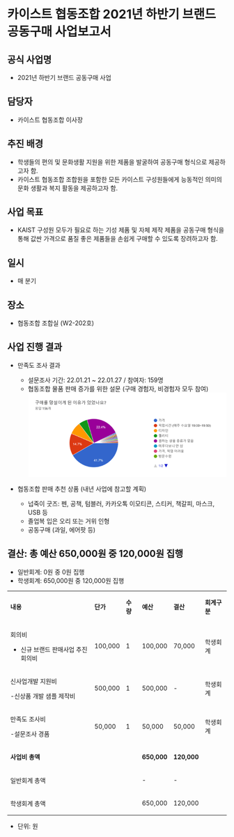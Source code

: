 카이스트 협동조합 2021년 하반기 브랜드 공동구매 사업보고서
==

## 공식 사업명
- 2021년 하반기 브랜드 공동구매 사업

## 담당자
- 카이스트 협동조합 이사장

## 추진 배경
- 학생들의 편의 및 문화생활 지원을 위한 제품을 발굴하여 공동구매 형식으로 제공하고자 함.
- 카이스트 협동조합 조합원을 포함한 모든 카이스트 구성원들에게 능동적인 의미의 문화 생활과 복지 활동을 제공하고자 함.

## 사업 목표
- KAIST 구성원 모두가 필요로 하는 기성 제품 및 자체 제작 제품을 공동구매 형식을 통해 값싼 가격으로 품질 좋은 제품들을 손쉽게 구매할 수 있도록 장려하고자 함.

## 일시
- 매 분기

## 장소 
- 협동조합 조합실 (W2-202호)

## 사업 진행 결과
- 만족도 조사 결과
  - 설문조사 기간: 22.01.21 ~ 22.01.27 / 참여자: 159명
  - 협동조합 물품 판매 증가를 위한 설문 (구매 경험자, 비경험자 모두 참여)
  ![만족도-설문-결과](../../resources/2021년-하반기-브랜드-공동구매-사업보고서.png)

- 협동조합 판매 추천 상품 (내년 사업에 참고할 계획)  
  - 넙죽이 굿즈: 펜, 공책, 텀블러, 카카오톡 이모티콘, 스티커, 책갈피, 마스크, USB 등 
  - 졸업복 입은 오리 또는 거위 인형 
  - 공동구매 (과일, 에어팟 등)
 
## 결산: 총 예산 650,000원 중 120,000원 집행
   - 일반회계:  0원 중 0원 집행
   - 학생회계:  650,000원 중 120,000원 집행
  

<table>
    <tbody>
        <tr>
            <td valign="middle">
                <p class="p1"><strong>내용</strong></p>
            </td>
            <td valign="middle">
                <p class="p1"><strong>단가</strong></p>
            </td>
            <td valign="middle">
                <p class="p1"><strong>수량</strong></p>
            </td>
            <td valign="middle">
                <p class="p1"><strong>예산</strong></p>
            </td>
            <td valign="middle">
                <p class="p1"><strong>결산</strong></p>
            </td>
            <td valign="middle">
                <p class="p1"><strong>회계구분</strong></p>
            </td>
        </tr>
        <tr>
            <td class="td4" valign="middle">
                <p class="p2">회의비</p>
                <ul class="ul1">
                    <li class="li3">신규 브랜드 판매사업 추진 회의비</li>
                </ul>
            </td>
            <td class="td5" valign="middle">
                <p class="p4">100,000</p>
            </td>
            <td class="td5" valign="middle">
                <p class="p1">1</p>
            </td>
            <td class="td5" valign="middle">
                <p class="p4">100,000</p>
            </td>
            <td class="td5" valign="middle">
                <p class="p4">70,000</p>
            </td>
            <td class="td6" valign="middle">
                <p class="p1">학생회계</p>
            </td>
        </tr>
        <tr>
            <td class="td7" valign="middle">
                <p class="p2">신사업개발 지원비</p>
                <p class="p2">-신상품 개발 샘플 제작비</p>
            </td>
            <td class="td8" valign="middle">
                <p class="p4">500,000</p>
            </td>
            <td class="td8" valign="middle">
                <p class="p1">1</p>
            </td>
            <td class="td8" valign="middle">
                <p class="p4">500,000</p>
            </td>
            <td class="td8" valign="middle">
                <p class="p4">-</p>
            </td>
            <td class="td9" valign="middle">
                <p class="p1">학생회계</p>
            </td>
        </tr>
        <tr>
            <td class="td7" valign="middle">
                <p class="p2">만족도 조사비</p>
                <p class="p2">-설문조사 경품</p>
            </td>
            <td class="td8" valign="middle">
                <p class="p4">50,000</p>
            </td>
            <td class="td8" valign="middle">
                <p class="p1">1</p>
            </td>
            <td class="td8" valign="middle">
                <p class="p4">50,000</p>
            </td>
            <td class="td8" valign="middle">
                <p class="p4">50,000</p>
            </td>
            <td class="td9" valign="middle">
                <p class="p1">학생회계</p>
            </td>
        </tr>
        <tr>
            <td class="td10" valign="middle">
                <p class="p2"><strong>사업비 총액</strong></p>
            </td>
            <td class="td11" valign="middle">
                <p class="p5"><br></p>
            </td>
            <td class="td11" valign="middle">
                <p class="p5"><br></p>
            </td>
            <td class="td11" valign="middle">
                <p class="p4"><strong>650,000</strong></p>
            </td>
            <td class="td11" valign="middle">
                <p class="p4"><strong>120,000</strong></p>
            </td>
            <td class="td12" valign="middle">
                <p class="p6"><br></p>
            </td>
        </tr>
        <tr>
            <td class="td13" valign="middle">
                <p class="p2">일반회계 총액</p>
            </td>
            <td class="td14" valign="middle">
                <p class="p6"><br></p>
            </td>
            <td class="td14" valign="middle">
                <p class="p6"><br></p>
            </td>
            <td class="td14" valign="middle">
                <p class="p4">-</p>
            </td>
            <td class="td14" valign="middle">
                <p class="p4">-</p>
            </td>
            <td class="td15" valign="middle">
                <p class="p6"><br></p>
            </td>
        </tr>
        <tr>
            <td class="td16" valign="middle">
                <p class="p2">학생회계 총액</p>
            </td>
            <td class="td17" valign="middle">
                <p class="p6"><br></p>
            </td>
            <td class="td17" valign="middle">
                <p class="p6"><br></p>
            </td>
            <td class="td17" valign="middle">
                <p class="p4">650,000</p>
            </td>
            <td class="td17" valign="middle">
                <p class="p4">120,000</p>
            </td>
            <td class="td18" valign="middle">
                <p class="p6"><br></p>
            </td>
        </tr>
    </tbody>
</table>

   - 단위: 원
